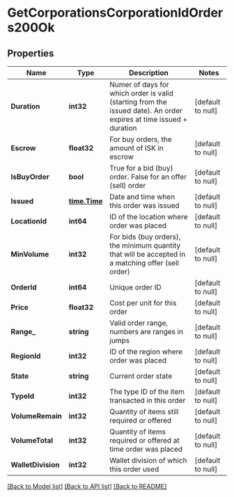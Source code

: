 # GetCorporationsCorporationIdOrders200Ok

## Properties
Name | Type | Description | Notes
------------ | ------------- | ------------- | -------------
**Duration** | **int32** | Numer of days for which order is valid (starting from the issued date). An order expires at time issued + duration | [default to null]
**Escrow** | **float32** | For buy orders, the amount of ISK in escrow | [default to null]
**IsBuyOrder** | **bool** | True for a bid (buy) order. False for an offer (sell) order | [default to null]
**Issued** | [**time.Time**](time.Time.md) | Date and time when this order was issued | [default to null]
**LocationId** | **int64** | ID of the location where order was placed | [default to null]
**MinVolume** | **int32** | For bids (buy orders), the minimum quantity that will be accepted in a matching offer (sell order) | [default to null]
**OrderId** | **int64** | Unique order ID | [default to null]
**Price** | **float32** | Cost per unit for this order | [default to null]
**Range_** | **string** | Valid order range, numbers are ranges in jumps | [default to null]
**RegionId** | **int32** | ID of the region where order was placed | [default to null]
**State** | **string** | Current order state | [default to null]
**TypeId** | **int32** | The type ID of the item transacted in this order | [default to null]
**VolumeRemain** | **int32** | Quantity of items still required or offered | [default to null]
**VolumeTotal** | **int32** | Quantity of items required or offered at time order was placed | [default to null]
**WalletDivision** | **int32** | Wallet division of which this order used | [default to null]

[[Back to Model list]](../README.md#documentation-for-models) [[Back to API list]](../README.md#documentation-for-api-endpoints) [[Back to README]](../README.md)


